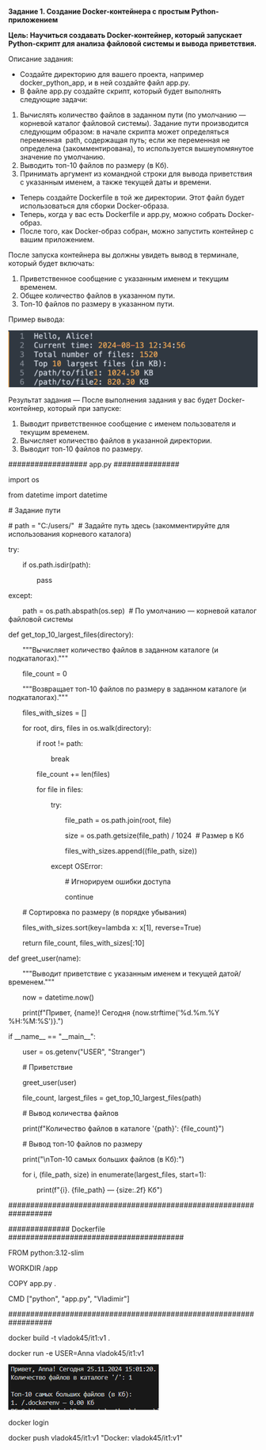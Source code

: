 ﻿**Задание 1. Создание Docker-контейнера с простым Python-приложением**




**Цель: Научиться создавать Docker-контейнер, который запускает Python-скрипт для анализа файловой системы и вывода приветствия.**




Описание задания:

- Создайте директорию для вашего проекта, например docker\_python\_app, и в ней создайте файл app.py.
- В файле app.py создайте скрипт, который будет выполнять следующие задачи:
1. Вычислять количество файлов в заданном пути (по умолчанию — корневой каталог файловой системы). Задание пути производится следующим образом: в начале скрипта может определяться переменная  path, содержащая путь; если же переменная не определена (закомментирована), то используется вышеупомянутое значение по умолчанию.
1. Выводить топ-10 файлов по размеру (в Кб).
1. Принимать аргумент из командной строки для вывода приветствия с указанным именем, а также текущей даты и времени.
- Теперь создайте Dockerfile в той же директории. Этот файл будет использоваться для сборки Docker-образа.
- Теперь, когда у вас есть Dockerfile и app.py, можно собрать Docker-образ.
- После того, как Docker-образ собран, можно запустить контейнер с вашим приложением. 

После запуска контейнера вы должны увидеть вывод в терминале, который будет включать:

1. Приветственное сообщение с указанным именем и текущим временем.
1. Общее количество файлов в указанном пути.
1. Топ-10 файлов по размеру в указанном пути.

Пример вывода:

![](Aspose.Words.05e679ff-403f-49a9-a6b4-0b0caaa963c1.001.png)




Результат задания — После выполнения задания у вас будет Docker-контейнер, который при запуске:

1. Выводит приветственное сообщение с именем пользователя и текущим временем.
1. Вычисляет количество файлов в указанной директории.
1. Выводит топ-10 файлов по размеру.

################## app.py ###############

import os

from datetime import datetime

\# Задание пути

\# path = "C:/users/"  # Задайте путь здесь (закомментируйте для использования корневого каталога)

try:

`    `if os.path.isdir(path):

`        `pass

except:

`    `path = os.path.abspath(os.sep)  # По умолчанию — корневой каталог файловой системы

def get\_top\_10\_largest\_files(directory):

`    `"""Вычисляет количество файлов в заданном каталоге (и подкаталогах)."""

`    `file\_count = 0

`    `"""Возвращает топ-10 файлов по размеру в заданном каталоге (и подкаталогах)."""

`    `files\_with\_sizes = []

`    `for root, dirs, files in os.walk(directory):

`        `if root != path:

`            `break

`        `file\_count += len(files)

`        `for file in files:

`            `try:

`                `file\_path = os.path.join(root, file)

`                `size = os.path.getsize(file\_path) / 1024  # Размер в Кб

`                `files\_with\_sizes.append((file\_path, size))

`            `except OSError:

`                `# Игнорируем ошибки доступа

`                `continue

`    `# Сортировка по размеру (в порядке убывания)

`    `files\_with\_sizes.sort(key=lambda x: x[1], reverse=True)

`    `return file\_count, files\_with\_sizes[:10]

def greet\_user(name):

`    `"""Выводит приветствие с указанным именем и текущей датой/временем."""

`    `now = datetime.now()

`    `print(f"Привет, {name}! Сегодня {now.strftime('%d.%m.%Y %H:%M:%S')}.")

if \_\_name\_\_ == "\_\_main\_\_":

`    `user = os.getenv("USER", "Stranger")

`    `# Приветствие

`    `greet\_user(user)

`    `file\_count, largest\_files = get\_top\_10\_largest\_files(path)

`    `# Вывод количества файлов

`    `print(f"Количество файлов в каталоге '{path}': {file\_count}")

`    `# Вывод топ-10 файлов по размеру

`    `print("\nТоп-10 самых больших файлов (в Кб):")

`    `for i, (file\_path, size) in enumerate(largest\_files, start=1):

`        `print(f"{i}. {file\_path} — {size:.2f} Кб")

##################################################################

############## Dockerfile ########################################

FROM python:3.12-slim

WORKDIR /app

COPY app.py .

CMD ["python", "app.py", "Vladimir"]

##################################################################

docker build -t vladok45/it1:v1 .

docker run -e USER=Anna vladok45/it1:v1

![](Aspose.Words.05e679ff-403f-49a9-a6b4-0b0caaa963c1.002.png)

docker login

docker push vladok45/it1:v1
"Docker: vladok45/it1:v1" 
